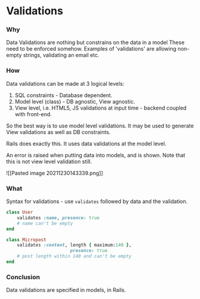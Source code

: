 # Validations

### Why
Data Validations are nothing but constrains on the data in a model
These need to be enforced somehow. Examples of 'validations' are allowing non-empty strings, validating an email etc.

### How
Data validations can be made at 3 logical levels:
1. SQL constraints - Database dependent.
2. Model level (class) - DB agnostic, View agnostic.
3. View level, i.e. HTML5, JS validations at input time - backend coupled with front-end.

So the best way is to use model level validations. It may be used to generate View validations as well as DB constraints.

Rails does exactly this. It uses data validations at the model level.

An error is raised when putting data into models, and is shown. Note that this is not view level validation still.

![[Pasted image 20211230143339.png]]
 

### What
Syntax for validations - use `validates` followed by data and the validation.
```ruby
class User
	validates :name, presence: true
	# name can't be empty
end

class Micropost
	validates :content, length { maximum:140 },
						presence: true
	# post length within 140 and can't be empty
end
```

### Conclusion
Data validations are specified in models, in Rails.